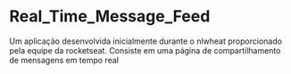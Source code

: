 # Real_Time_Message_Feed
Um aplicação desenvolvida inicialmente durante o nlwheat proporcionado pela equipe da rocketseat. Consiste em uma página de compartilhamento de mensagens em tempo real
